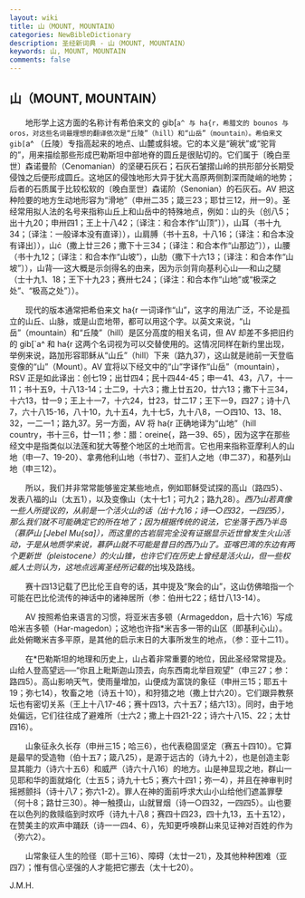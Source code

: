 ```yaml
---
layout: wiki
title: 山（MOUNT, MOUNTAIN）
categories: NewBibleDictionary
description: 圣经新词典 - 山（MOUNT, MOUNTAIN）
keywords: 山, MOUNT, MOUNTAIN
comments: false
---
```


## 山（MOUNT, MOUNTAIN）

　　地形学上这方面的名称计有希伯来文的 gib[`a^ 与 ha{r，希腊文的 bounos 与 oros，对这些名词最理想的翻译依次是“丘陵”（hill）和“山岳”（mountain）。希伯来文 gib[`a^ （丘陵）专指高起来的地点、山麓或斜坡。它的本义是“碗状”或“驼背的”，用来描绘那些形成巴勒斯坦中部地脊的圆丘是很贴切的。它们属于〔晚白垩世〕森诺曼阶（Cenomanian）的坚硬石灰石；石灰石皱摺山岭的拱形部分长期受侵蚀之后便形成圆丘。这地区的侵蚀地形大异于犹大高原两侧割深而陡峭的地势；后者的石质属于比较松软的〔晚白垩世〕森诺阶（Senonian）的石灰石。AV 把这种险要的地方生动地形容为“滑地”（申卅二35；箴三23；耶廿三12，卅一9）。圣经常用拟人法的名号来指称山丘上和山岳中的特殊地点，例如：山的头（创八5；出十九20；申卅四1；王上十八42；〔译注：和合本作“山顶”〕），山耳（书十九34；〔译注：一般译本没有直译〕），山肩膊（书十五8，十八16；〔译注：和合本没有译出〕），山（撒上廿三26；撒下十三34；〔译注：和合本作“山那边”〕），山腰（书十九12；〔译注：和合本作“山坡”），山肋（撒下十六13；〔译注：和合本作“山坡”〕），山背──这大概是示剑得名的由来，因为示剑背向基利心山──和山之腿（士十九1、18；王下十九23；赛卅七24；〔译注：和合本作“山地”或“极深之处”、“极高之处”〕）。

　　现代的版本通常把希伯来文 ha{r 一词译作“山”，这字的用法广泛，不论是孤立的山丘、山脉，或是山峦地带，都可以用这个字。以英文来说，“山岳”（mountain）和“丘陵”（hill）是区分高度的相关名词，但 AV 却差不多把旧约的 gib[`a^ 和 ha{r 这两个名词视为可以交替使用的。这情况同样在新约里出现，举例来说，路加形容耶稣从“山丘”（hill）下来（路九37），这山就是祂前一天登临变像的“山”（Mount）。AV 宜将以下经文中的“山”字译作“山岳”（mountain），RSV 正是如此译出：创七19；出廿四4；民十四44-45；申一41、43，八7，十一11；书十五9，十八13-14；士二9，十六3；撒上廿五20，廿六13；撒下十三34，十六13，廿一9；王上十一7，十六24，廿23，廿二17；王下一9，四27；诗十八7，六十八15-16，八十10，九十五4，九十七5，九十八8，一○四10、13、18、32，一二一1；路九37。另一方面，AV 将 ha{r 正确地译为“山地”（hill country，书十三6，廿一11；参：腊：oreine{，路一39、65），因为这字在那些经文中是指类似以法莲和犹大等整个地区的土地而言。它也用来指称亚摩利人的山地（申一7、19-20）、拿弗他利山地（书廿7）、亚扪人之地（申二37），和基列山地（申三12）。

　　所以，我们并非常常能够鉴定某些地点，例如耶稣受试探的高山（路四5）、发表八福的山（太五1），以及变像山（太十七1；可九2；路九28）。*西乃山若真像一些人所提议的，从前是一个活火山的话（出十九16；诗一○四32，一四四5），那么我们就不可能确定它的所在地了；因为根据传统的说法，它坐落于西乃半岛（慕萨山 [Jebel Mu{sa]），而这里的古岩层完全没有证据显示近世曾发生火山活动，于是从地质学来说，慕萨山就不可能是昔日的西乃山了。亚喀巴湾的东边有两个更新世（pleistocene）的火山锥，也许它们在历史上曾经是活火山，但一些权威人士则认为，这地点远离圣经所记载的*出埃及路线。

　　赛十四13记载了巴比伦王自夸的话，其中提及“聚会的山”，这山仿佛暗指一个可能在巴比伦流传的神话中的诸神居所（参：伯卅七22；结廿八13-14）。

　　AV 按照希伯来语言的习惯，将亚米吉多顿（Armageddon，启十六16）写成哈米吉多顿（Har-magedon）；这地也许指*米吉多一带的山区（即基利心山）。此处俯瞰米吉多平原，是其他的启示末日的大事所发生的地点，（参：亚十二11）。

　　在*巴勒斯坦的地理和历史上，山占着非常重要的地位，因此圣经常常提及。山给人登高望远──“你且上毗斯迦山顶去，向东西南北举目观望”（申三27；参：路四5）。高山影响天气，使雨量增加，山便成为富饶的象征（申卅三15；耶五十19；弥七14），牧畜之地（诗五十10），和狩猎之地（撒上廿六20）。它们跟异教祭坛也有密切关系（王上十八17-46；赛十四13，六十五7；结六13）。同时，由于地处偏远，它们往往成了避难所（士六2；撒上十四21-22；诗六十八15、22；太廿四16）。

　　山象征永久长存（申卅三15；哈三6），也代表稳固坚定（赛五十四10）。它算是最早的受造物（伯十五7；箴八25），是源于远古的（诗九十2），也是创造主彰显其能力（诗六十五6）和威严（诗六十八16）的地方。山是神显现之地，群山一见耶和华的面就熔化（士五5；诗九十七5；赛六十四1；弥一4），并且在神审判时摇撼颤抖（诗十八7；弥六1-2）。罪人在神的面前呼求大山小山给他们遮盖罪孽（何十8；路廿三30）。神一触摸山，山就冒烟（诗一○四32，一四四5）。山也要在以色列的救赎临到时欢呼（诗九十八8；赛四十四23，四十九13，五十五12），在赞美主的欢声中踊跃（诗一一四4、6），先知更呼唤群山来见证神对百姓的作为（弥六2）。

　　山常象征人生的险径（耶十三16）、障碍（太廿一21），及其他种种困难（亚四7）；惟有信心坚强的人才能把它挪去（太十七20）。

J.M.H.








